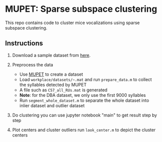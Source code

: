 # MUPET: Sparse subspace clustering
This repo contains code to cluster mice vocalizations using sparse subspace clustering.

## Instructions
1. Download a sample dataset from [here](https://github.com/mvansegbroeck/mupet/wiki/MUPET-wiki).
1. Preprocess the data
    - Use [MUPET](https://github.com/mvansegbroeck/mupet) to create a dataset
    - Load `workplace/datasets/~.mat` and run `prepare_data.m` to collect the syllables detected by MUPET
    -  A file such as `C57_all_RUs.mat` is generated
    -  **Note**: for the DBA dataset, we only use the first 9000 syllables
    - Run `segment_whole_dataset.m` to separate the whole dataset into inlier dataset and outlier dataset

2. Do clustering
you can use jupyter notebook "main" to get result step by step

3. Plot centers and cluster outliers
run `look_center.m` to depict the cluster centers
